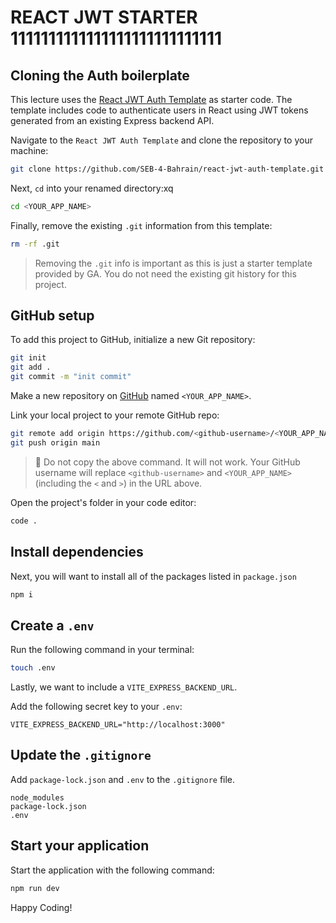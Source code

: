# REACT JWT STARTER 1111111111111111111111111111

## Cloning the Auth boilerplate

This lecture uses the [React JWT Auth Template](https://github.com/SEB-4-Bahrain/react-jwt-auth-template) as starter code. The template includes code to authenticate users in React using JWT tokens generated from an existing Express backend API.

Navigate to the `React JWT Auth Template` and clone the repository to your machine:

```bash
git clone https://github.com/SEB-4-Bahrain/react-jwt-auth-template.git <YOUR_APP_NAME> 
```

Next, `cd` into your renamed directory:xq

```bash
cd <YOUR_APP_NAME>
```

Finally, remove the existing `.git` information from this template:

```bash
rm -rf .git
```

> Removing the `.git` info is important as this is just a starter template provided by GA. You do not need the existing git history for this project.

## GitHub setup

To add this project to GitHub, initialize a new Git repository:

```bash
git init
git add .
git commit -m "init commit"
```

Make a new repository on [GitHub](https://github.com/) named `<YOUR_APP_NAME>`. 

Link your local project to your remote GitHub repo:

```bash
git remote add origin https://github.com/<github-username>/<YOUR_APP_NAME>.git
git push origin main
```

> 🚨 Do not copy the above command. It will not work. Your GitHub username will replace `<github-username>` and `<YOUR_APP_NAME>` (including the `<` and `>`) in the URL above.

Open the project's folder in your code editor:

```bash
code .
```

## Install dependencies

Next, you will want to install all of the packages listed in `package.json`

```bash
npm i
```

## Create a `.env`

Run the following command in your terminal:

```bash
touch .env
```

Lastly, we want to include a `VITE_EXPRESS_BACKEND_URL`.

Add the following secret key to your `.env`:

```text
VITE_EXPRESS_BACKEND_URL="http://localhost:3000"
```

## Update the `.gitignore`

Add `package-lock.json` and `.env` to the `.gitignore` file.  

```text
node_modules
package-lock.json
.env
```

## Start your application

Start the application with the following command:

```bash
npm run dev
```

Happy Coding!
